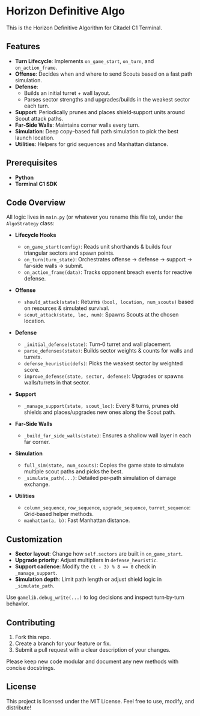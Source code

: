 # Horizon Definitive Algo

This is the Horizon Definitive Algorithm for Citadel C1 Terminal.


## Features

- **Turn Lifecycle**: Implements `on_game_start`, `on_turn`, and `on_action_frame`.  
- **Offense**: Decides when and where to send Scouts based on a fast path simulation.  
- **Defense**:  
    - Builds an initial turret + wall layout.  
    - Parses sector strengths and upgrades/builds in the weakest sector each turn.  
- **Support**: Periodically prunes and places shield‑support units around Scout attack paths.  
- **Far‑Side Walls**: Maintains corner walls every turn.  
- **Simulation**: Deep copy–based full path simulation to pick the best launch location.  
- **Utilities**: Helpers for grid sequences and Manhattan distance.  

## Prerequisites

- **Python**
- **Terminal C1 SDK**

## Code Overview

All logic lives in `main.py` (or whatever you rename this file to), under the `AlgoStrategy` class:

- **Lifecycle Hooks**  
    - `on_game_start(config)`: Reads unit shorthands & builds four triangular sectors and spawn points.  
    - `on_turn(turn_state)`: Orchestrates offense → defense → support → far‑side walls → submit.  
    - `on_action_frame(data)`: Tracks opponent breach events for reactive defense.  

- **Offense**  
    - `should_attack(state)`: Returns `(bool, location, num_scouts)` based on resources & simulated survival.  
    - `scout_attack(state, loc, num)`: Spawns Scouts at the chosen location.  

- **Defense**  
    - `_initial_defense(state)`: Turn‑0 turret and wall placement.  
    - `parse_defenses(state)`: Builds sector weights & counts for walls and turrets.  
    - `defense_heuristic(defs)`: Picks the weakest sector by weighted score.  
    - `improve_defense(state, sector, defense)`: Upgrades or spawns walls/turrets in that sector.  

- **Support**  
    - `_manage_support(state, scout_loc)`: Every 8 turns, prunes old shields and places/upgrades new ones along the Scout path.  

- **Far‑Side Walls**  
    - `_build_far_side_walls(state)`: Ensures a shallow wall layer in each far corner.  

- **Simulation**  
    - `full_sim(state, num_scouts)`: Copies the game state to simulate multiple scout paths and picks the best.  
    - `_simulate_path(...)`: Detailed per‐path simulation of damage exchange.  

- **Utilities**  
    - `column_sequence`, `row_sequence`, `upgrade_sequence`, `turret_sequence`: Grid‐based helper methods.  
    - `manhattan(a, b)`: Fast Manhattan distance.  


## Customization

- **Sector layout**: Change how `self.sectors` are built in `on_game_start`.  
- **Upgrade priority**: Adjust multipliers in `defense_heuristic`.  
- **Support cadence**: Modify the `(t - 3) % 8 == 0` check in `_manage_support`.  
- **Simulation depth**: Limit path length or adjust shield logic in `_simulate_path`.  

Use `gamelib.debug_write(...)` to log decisions and inspect turn‐by‐turn behavior.

## Contributing

1. Fork this repo.  
2. Create a branch for your feature or fix.  
3. Submit a pull request with a clear description of your changes.  

Please keep new code modular and document any new methods with concise docstrings.

## License

This project is licensed under the MIT License. Feel free to use, modify, and distribute!